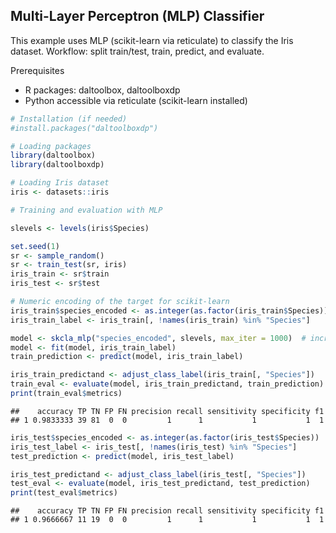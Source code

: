 ## Multi-Layer Perceptron (MLP) Classifier

This example uses MLP (scikit-learn via reticulate) to classify the Iris dataset. Workflow: split train/test, train, predict, and evaluate.

Prerequisites
- R packages: daltoolbox, daltoolboxdp
- Python accessible via reticulate (scikit-learn installed)


``` r
# Installation (if needed)
#install.packages("daltoolboxdp")
```


``` r
# Loading packages
library(daltoolbox)
library(daltoolboxdp)
```



``` r
# Loading Iris dataset
iris <- datasets::iris
```


``` r
# Training and evaluation with MLP

slevels <- levels(iris$Species)

set.seed(1)
sr <- sample_random()
sr <- train_test(sr, iris)
iris_train <- sr$train
iris_test <- sr$test

# Numeric encoding of the target for scikit-learn
iris_train$species_encoded <- as.integer(as.factor(iris_train$Species))
iris_train_label <- iris_train[, !names(iris_train) %in% "Species"]

model <- skcla_mlp("species_encoded", slevels, max_iter = 1000)  # increase max_iter for convergence
model <- fit(model, iris_train_label)
train_prediction <- predict(model, iris_train_label)

iris_train_predictand <- adjust_class_label(iris_train[, "Species"])
train_eval <- evaluate(model, iris_train_predictand, train_prediction)
print(train_eval$metrics)
```

```
##    accuracy TP TN FP FN precision recall sensitivity specificity f1
## 1 0.9833333 39 81  0  0         1      1           1           1  1
```

``` r
iris_test$species_encoded <- as.integer(as.factor(iris_test$Species))
iris_test_label <- iris_test[, !names(iris_test) %in% "Species"]
test_prediction <- predict(model, iris_test_label)

iris_test_predictand <- adjust_class_label(iris_test[, "Species"])
test_eval <- evaluate(model, iris_test_predictand, test_prediction)
print(test_eval$metrics)
```

```
##    accuracy TP TN FP FN precision recall sensitivity specificity f1
## 1 0.9666667 11 19  0  0         1      1           1           1  1
```

